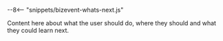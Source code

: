 --8<-- "snippets/bizevent-whats-next.js"

Content here about what the user should do, where they should and what they could learn next.

